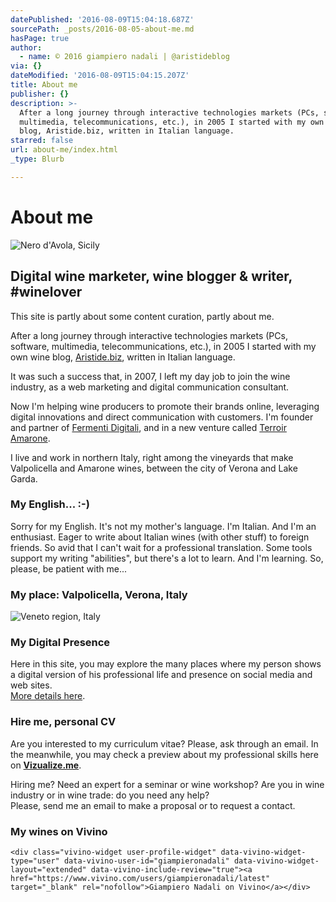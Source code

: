 ```yaml
---
datePublished: '2016-08-09T15:04:18.687Z'
sourcePath: _posts/2016-08-05-about-me.md
hasPage: true
author:
  - name: © 2016 giampiero nadali | @aristideblog
via: {}
dateModified: '2016-08-09T15:04:15.207Z'
title: About me
publisher: {}
description: >-
  After a long journey through interactive technologies markets (PCs, software,
  multimedia, telecommunications, etc.), in 2005 I started with my own wine
  blog, Aristide.biz, written in Italian language.
starred: false
url: about-me/index.html
_type: Blurb

---
```

# About me
![Nero d'Avola, Sicily](https://the-grid-user-content.s3-us-west-2.amazonaws.com/abc115a7-ce07-4200-9d65-7dcb557d3ce9.jpg)

## Digital wine marketer, wine blogger & writer, \#winelover  
This site is partly about some content curation, partly about me.

After a long journey through interactive technologies markets (PCs, software, multimedia, telecommunications, etc.), in 2005 I started with my own wine blog, [Aristide.biz][0], written in Italian language.

It was such a success that, in 2007, I left my day job to join the wine industry, as a web marketing and digital communication consultant.

Now I'm helping wine producers to promote their brands online, leveraging digital innovations and direct communication with customers. I'm founder and partner of [Fermenti Digitali][1], and in a new venture called [Terroir Amarone][2].

I live and work in northern Italy, right among the vineyards that make Valpolicella and Amarone wines, between the city of Verona and Lake Garda.

### My English... :-)

Sorry for my English. It's not my mother's language. I'm Italian. And I'm an enthusiast. Eager to write about Italian wines (with other stuff) to foreign friends. So avid that I can't wait for a professional translation. Some tools support my writing "abilities", but there's a lot to learn. And I'm learning. So, please, be patient with me...

### My place: Valpolicella, Verona, Italy
![Veneto region, Italy](https://the-grid-user-content.s3-us-west-2.amazonaws.com/65b6d667-37af-4230-a213-9d4b53340918.png)

### My Digital Presence

Here in this site, you may explore the many places where my person shows a digital version of his professional life and presence on social media and web sites.  
[More details here][3].

### Hire me, personal CV

Are you interested to my curriculum vitae? Please, ask through an email. In the meanwhile, you may check a preview about my professional skills here on **[Vizualize.me][4]**.

Hiring me? Need an expert for a seminar or wine workshop? Are you in wine industry or in wine trade: do you need any help?  
Please, send me an email to make a proposal or to request a contact.

### My wines on Vivino

    <div class="vivino-widget user-profile-widget" data-vivino-widget-type="user" data-vivino-user-id="giampieronadali" data-vivino-widget-layout="extended" data-vivino-include-review="true"><a href="https://www.vivino.com/users/giampieronadali/latest" target="_blank" rel="nofollow">Giampiero Nadali on Vivino</a></div>



[0]: http://www.aristide.biz/
[1]: http://fermentidigitali.com/
[2]: http://www.terroiramarone.net/
[3]: https://thegrid.ai/giampieronadali/my-digital-presence/
[4]: http://vizualize.me/giampieronadali?r=giampieronadali